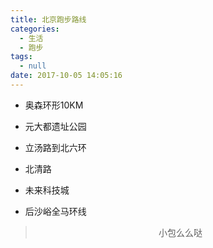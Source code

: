 ```yaml
---
title: 北京跑步路线
categories:
  - 生活
  - 跑步
tags:
  - null
date: 2017-10-05 14:05:16
---
```


- 奥森环形10KM
- 元大都遗址公园

- 立汤路到北六环
- 北清路
- 未来科技城
- 后沙峪全马环线

><div align=center>小包么么哒</div>